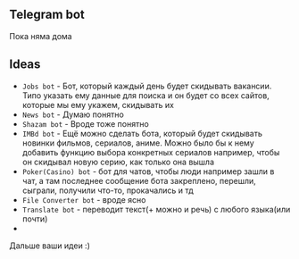 ## Telegram bot
Пока няма дома
## Ideas
- `Jobs bot` - Бот, который каждый день будет скидывать вакансии. Типо указать ему данные для поиска и он будет со всех сайтов, которые мы ему укажем, скидывать их
- `News bot` - Думаю понятно
- `Shazam bot` - Вроде тоже понятно
- `IMBd bot` - Ещё можно сделать бота, который будет скидывать новинки фильмов, сериалов, аниме. Можно было бы к нему добавить функцию выбора конкретных сериалов например, чтобы он скидывал новую серию, как только она вышла
- `Poker(Casino) bot` - бот для чатов, чтобы люди например зашли в чат, а там последнее сообщение бота закреплено, перешли, сыграли, получили что-то, прокачались и тд
- `File Converter bot` - вроде ясно
- `Translate bot` - переводит текст(+ можно и речь) с любого языка(или почти)
-
Дальше ваши идеи :)

